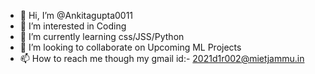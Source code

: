 - 👋 Hi, I’m @Ankitagupta0011
- 👀 I’m interested in Coding 
- 🌱 I’m currently learning css/JSS/Python
- 💞️ I’m looking to collaborate on Upcoming ML Projects
- 📫 How to reach me though my gmail id:- 2021d1r002@mietjammu.in

<!---
Ankitagupta0011/Ankitagupta0011 is a ✨ special ✨ repository because its `README.md` (this file) appears on your GitHub profile.
You can click the Preview link to take a look at your changes.
--->
